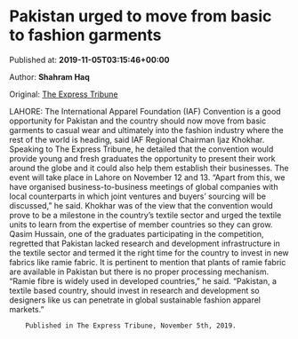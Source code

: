 
# Pakistan urged to move from basic to fashion garments

Published at: **2019-11-05T03:15:46+00:00**

Author: **Shahram Haq**

Original: [The Express Tribune](https://tribune.com.pk/story/2093570/2-pakistan-urged-move-basic-fashion-garments/)

LAHORE: The International Apparel Foundation (IAF) Convention is a good opportunity for Pakistan and the country should now move from basic garments to casual wear and ultimately into the fashion industry where the rest of the world is heading, said IAF Regional Chairman Ijaz Khokhar.
Speaking to The Express Tribune, he detailed that the convention would provide young and fresh graduates the opportunity to present their work around the globe and it could also help them establish their businesses. The event will take place in Lahore on November 12 and 13.
“Apart from this, we have organised business-to-business meetings of global companies with local counterparts in which joint ventures and buyers’ sourcing will be discussed,” he said.
Khokhar was of the view that the convention would prove to be a milestone in the country’s textile sector and urged the textile units to learn from the expertise of member countries so they can grow.
Qasim Hussain, one of the graduates participating in the competition, regretted that Pakistan lacked research and development infrastructure in the textile sector and termed it the right time for the country to invest in new fabrics like ramie fabric.
It is pertinent to mention that plants of ramie fabric are available in Pakistan but there is no proper processing mechanism.
“Ramie fibre is widely used in developed countries,” he said. “Pakistan, a textile based country, should invest in research and development so designers like us can penetrate in global sustainable fashion apparel markets.”

        Published in The Express Tribune, November 5th, 2019.
      
